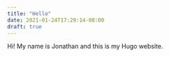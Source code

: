 ```yaml
---
title: "Hello"
date: 2021-01-24T17:29:14-08:00
draft: true
---
```


Hi! My name is Jonathan and this is my Hugo website.